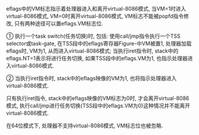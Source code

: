 eflags中的VM标志指示着处理器进入和离开virtual-8086模式, 当VM=1时进入virtual-8086模式, VM=0时离开virtual-8086模式, VM标志不能被popfd指令修改, 只有两种途径可以置eflags.VM标志位.

① 执行一个task switch(任务切换)时, 包括: 使用call/jmp指令执行一个TSS selector或task-gate, 在TSS段中的eflags寄存器Figure-中VM被置1, 处理器加载eflags时, VM为1, 从而进入virtual-8086模式; 当执行iret指令时, stack中的eflags.NT=1表示将进行任务切换, 如果TSS段中的eflags.VM为1, 也指示处理器进入virtual-8086模式.

② 当执行iret指令时, stack中的eflags映像的VM为1, 也将指示处理器进入virtual-8086模式.

只有执行iret指令, stack中的eflags映像的VM标志为0时, 才会离开virtual-8086模式, 执行call/jmp进行任务切换(TSS段中的eflags.VM为0)这种情况并不能离开virtual-8086模式.

在64位模式下, 处理器不支持virtual\-8086模式, VM标志位也被忽略.